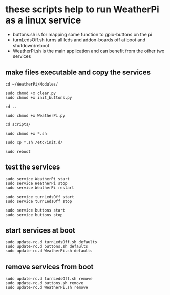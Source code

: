 # these scripts help to run WeatherPi as a linux service

- buttons.sh is for mapping some function to gpio-buttons on the pi
- turnLedsOff.sh turns all leds and addon-boards off at boot and shutdown/reboot
- WeatherPi.sh is the main application and can benefit from the other two services

## make files executable and copy the services

    cd ~/WeatherPi/Modules/

    sudo chmod +x clear.py
    sudo chmod +x init_buttons.py

    cd ..

    sudo chmod +x WeatherPi.py

    cd scripts/

    sudo chmod +x *.sh

    sudo cp *.sh /etc/init.d/

    sudo reboot
    
## test the services    
    
    sudo service WeatherPi start
    sudo service WeatherPi stop
    sudo service WeatherPi restart
    
    sudo service turnLedsOff start
    sudo service turnLedsOff stop
    
    sudo service buttons start
    sudo service buttons stop
    
## start services at boot
    
    sudo update-rc.d turnLedsOff.sh defaults
    sudo update-rc.d buttons.sh defaults
    sudo update-rc.d WeatherPi.sh defaults

## remove services from boot

    sudo update-rc.d turnLedsOff.sh remove
    sudo update-rc.d buttons.sh remove
    sudo update-rc.d WeatherPi.sh remove